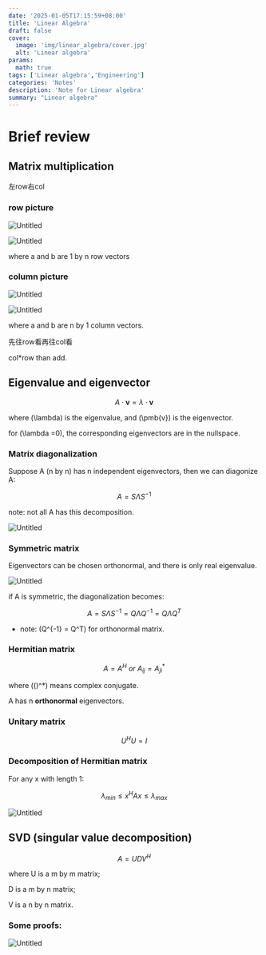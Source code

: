```yaml
---
date: '2025-01-05T17:15:59+08:00'
title: 'Linear Algebra'
draft: false
cover:
  image: 'img/linear_algebra/cover.jpg'
  alt: 'Linear algebra'
params:
  math: true
tags: ['Linear algebra','Engineering']
categories: 'Notes'
description: 'Note for Linear algebra'
summary: "Linear algebra"
---
```


# Brief review

## Matrix multiplication

左row右col

### row picture

![Untitled](/img/linear_algebra/Untitled.png)

![Untitled](/img/linear_algebra/Untitled-1.png)

where a and b are 1 by n row vectors

### column picture

![Untitled](/img/linear_algebra/Untitled-2.png)

![Untitled](/img/linear_algebra/Untitled-3.png)

where a and b are n by 1 column vectors.

先往row看再往col看

col*row than add.

## Eigenvalue and eigenvector

$$
A\cdot \pmb{v}= \lambda \cdot \pmb{v}
$$

where \(\lambda\)  is the eigenvalue, and \(\pmb{v}\) is the eigenvector.

for \(\lambda =0\), the corresponding eigenvectors are in the nullspace.

### Matrix diagonalization

Suppose A (n by n) has n independent eigenvectors, then we can diagonize A:

$$
A = S\Lambda S^{-1}
$$

note: not all A has this decomposition.

![Untitled](/img/linear_algebra/Untitled-4.png)

### Symmetric matrix

Eigenvectors can be chosen orthonormal, and there is only real eigenvalue.

![Untitled](/img/linear_algebra/Untitled-5.png)

if A is symmetric, the diagonalization becomes:

$$
A = S\Lambda S^{-1} = Q\Lambda Q^{-1} =  Q\Lambda Q^{T}
$$

- note:  \(Q^{-1} = Q^T\) for orthonormal matrix.

### Hermitian matrix

$$
A = A^H\:or\:
A_{ij} = A_{ji}^{*} 
$$

where \(()^*\) means complex conjugate.

A has n **orthonormal** eigenvectors.

### Unitary matrix

$$
U^HU=I
$$

### Decomposition of Hermitian matrix

For any x with length 1:

$$
\lambda_{min} \leq x^HAx \leq \lambda_{max}
$$

![Untitled](/img/linear_algebra/Untitled-6.png)

## SVD (singular value decomposition)

$$
A = UDV^H
$$

where U is a m by m matrix;

D is a m by n matrix;

V is a n by n matrix.

### Some proofs:

![Untitled](/img/linear_algebra/Untitled-7.png)

